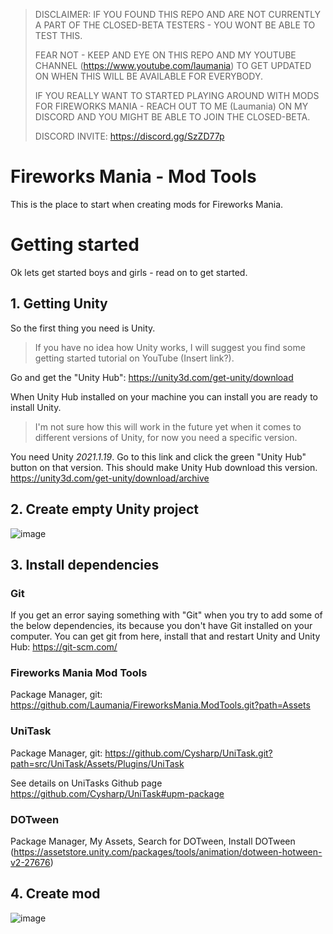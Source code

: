 > DISCLAIMER: IF YOU FOUND THIS REPO AND ARE NOT CURRENTLY A PART OF THE CLOSED-BETA TESTERS - YOU WONT BE ABLE TO TEST THIS.
> 
> FEAR NOT - KEEP AND EYE ON THIS REPO AND MY YOUTUBE CHANNEL (https://www.youtube.com/laumania) TO GET UPDATED ON WHEN THIS WILL BE AVAILABLE FOR EVERYBODY.
> 
> IF YOU REALLY WANT TO STARTED PLAYING AROUND WITH MODS FOR FIREWORKS MANIA - REACH OUT TO ME (Laumania) ON MY DISCORD AND YOU MIGHT BE ABLE TO JOIN THE CLOSED-BETA.
> 
> DISCORD INVITE: https://discord.gg/SzZD77p




# Fireworks Mania - Mod Tools
This is the place to start when creating mods for Fireworks Mania.

# Getting started
Ok lets get started boys and girls - read on to get started.


## 1. Getting Unity
So the first thing you need is Unity. 

> If you have no idea how Unity works, I will suggest you find some getting started tutorial on YouTube (Insert link?).

Go and get the "Unity Hub": https://unity3d.com/get-unity/download

When Unity Hub installed on your machine you can install you are ready to install Unity.

> I'm not sure how this will work in the future yet when it comes to different versions of Unity, for now you need a specific version.

You need Unity *2021.1.19*. Go to this link and click the green "Unity Hub" button on that version. This should make Unity Hub download this version.
https://unity3d.com/get-unity/download/archive

## 2. Create empty Unity project
![image](https://user-images.githubusercontent.com/1378458/133001075-917e2258-838f-4051-9221-02f48a73323f.png)


## 3. Install dependencies

### Git
If you get an error saying something with "Git" when you try to add some of the below dependencies, its because you don't have Git installed on your computer.
You can get git from here, install that and restart Unity and Unity Hub: https://git-scm.com/


### Fireworks Mania Mod Tools
Package Manager, git: https://github.com/Laumania/FireworksMania.ModTools.git?path=Assets

### UniTask
Package Manager, git: https://github.com/Cysharp/UniTask.git?path=src/UniTask/Assets/Plugins/UniTask

See details on UniTasks Github page https://github.com/Cysharp/UniTask#upm-package

### DOTween
Package Manager, My Assets, Search for DOTween, Install
DOTween (https://assetstore.unity.com/packages/tools/animation/dotween-hotween-v2-27676)

## 4. Create mod
![image](https://user-images.githubusercontent.com/1378458/133001208-db4187e8-e6d5-40cf-8504-24639e493286.png)
